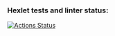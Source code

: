 ### Hexlet tests and linter status:
[![Actions Status](https://github.com/ADrone7/python-project-83/actions/workflows/hexlet-check.yml/badge.svg)](https://github.com/ADrone7/python-project-83/actions)